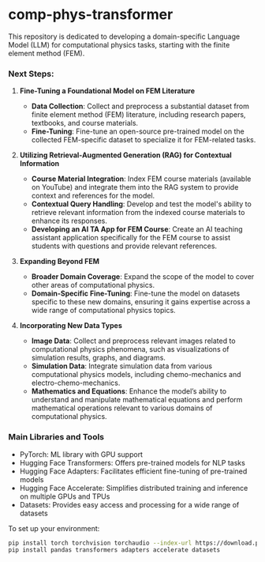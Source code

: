# comp-phys-transformer
 This repository is dedicated to developing a domain-specific Language Model (LLM) for computational physics tasks, starting with the finite element method (FEM).

### Next Steps:

1. **Fine-Tuning a Foundational Model on FEM Literature**
    - **Data Collection**: Collect and preprocess a substantial dataset from finite element method (FEM) literature, including research papers, textbooks, and course materials.
    - **Fine-Tuning**: Fine-tune an open-source pre-trained model on the collected FEM-specific dataset to specialize it for FEM-related tasks.

2. **Utilizing Retrieval-Augmented Generation (RAG) for Contextual Information**
    - **Course Material Integration**: Index FEM course materials (available on YouTube) and integrate them into the RAG system to provide context and references for the model.
    - **Contextual Query Handling**: Develop and test the model's ability to retrieve relevant information from the indexed course materials to enhance its responses.
    - **Developing an AI TA App for FEM Course**: Create an AI teaching assistant application specifically for the FEM course to assist students with questions and provide relevant references.

3. **Expanding Beyond FEM**
    - **Broader Domain Coverage**: Expand the scope of the model to cover other areas of computational physics.
    - **Domain-Specific Fine-Tuning**: Fine-tune the model on datasets specific to these new domains, ensuring it gains expertise across a wide range of computational physics topics.

4. **Incorporating New Data Types**
    - **Image Data**: Collect and preprocess relevant images related to computational physics phenomena, such as visualizations of simulation results, graphs, and diagrams.
    - **Simulation Data**: Integrate simulation data from various computational physics models, including chemo-mechanics and electro-chemo-mechanics.
    - **Mathematics and Equations**: Enhance the model’s ability to understand and manipulate mathematical equations and perform mathematical operations relevant to various domains of computational physics.

### Main Libraries and Tools
- PyTorch: ML library with GPU support
- Hugging Face Transformers: Offers pre-trained models for NLP tasks
- Hugging Face Adapters: Facilitates efficient fine-tuning of pre-trained models
- Hugging Face Accelerate: Simplifies distributed training and inference on multiple GPUs and TPUs
- Datasets: Provides easy access and processing for a wide range of datasets

To set up your environment:
```bash
pip install torch torchvision torchaudio --index-url https://download.pytorch.org/whl/cu117
pip install pandas transformers adapters accelerate datasets
```



